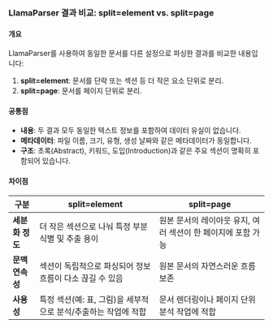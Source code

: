 ### LlamaParser 결과 비교: split=element vs. split=page

#### 개요
LlamaParser를 사용하여 동일한 문서를 다른 설정으로 파싱한 결과를 비교한 내용입니다:
1. **split=element**: 문서를 단락 또는 섹션 등 더 작은 요소 단위로 분리.
2. **split=page**: 문서를 페이지 단위로 분리.

#### 공통점
- **내용**: 두 결과 모두 동일한 텍스트 정보를 포함하여 데이터 유실이 없습니다.
- **메타데이터**: 파일 이름, 크기, 유형, 생성 날짜와 같은 메타데이터가 동일합니다.
- **구조**: 초록(Abstract), 키워드, 도입(Introduction)과 같은 주요 섹션이 명확히 포함되어 있습니다.

#### 차이점
| 구분             | split=element                                         | split=page                                         |
|------------------|------------------------------------------------------|---------------------------------------------------|
| **세분화 정도**   | 더 작은 섹션으로 나눠 특정 부분 식별 및 추출 용이           | 원본 문서의 레이아웃 유지, 여러 섹션이 한 페이지에 포함 가능 |
| **문맥 연속성**   | 섹션이 독립적으로 파싱되어 정보 흐름이 다소 끊길 수 있음     | 원본 문서의 자연스러운 흐름 보존                   |
| **사용성**       | 특정 섹션(예: 표, 그림)을 세부적으로 분석/추출하는 작업에 적합 | 문서 렌더링이나 페이지 단위 분석 작업에 적합          |